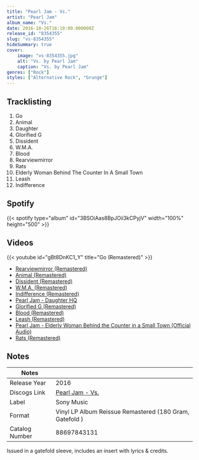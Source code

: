 ```yaml
---
title: "Pearl Jam - Vs."
artist: "Pearl Jam"
album_name: "Vs."
date: 2016-10-26T16:19:09.000000Z
release_id: "8354355"
slug: "vs-8354355"
hideSummary: true
cover:
    image: "vs-8354355.jpg"
    alt: "Vs. by Pearl Jam"
    caption: "Vs. by Pearl Jam"
genres: ["Rock"]
styles: ["Alternative Rock", "Grunge"]
---
```


## Tracklisting
1. Go
2. Animal
3. Daughter
4. Glorified G
5. Dissident
6. W.M.A.
7. Blood
8. Rearviewmirror
9. Rats
10. Elderly Woman Behind The Counter In A Small Town
11. Leash
12. Indifference


## Spotify
{{< spotify type="album" id="3BSOiAas8BpJOii3kCPyjV" width="100%" height="500" >}}



## Videos
{{< youtube id="gBt8DnKC1_Y" title="Go (Remastered)" >}}
- [Rearviewmirror (Remastered)](https://www.youtube.com/watch?v=bf2LDmkzmwo)
- [Animal (Remastered)](https://www.youtube.com/watch?v=vR7OWzvf5uM)
- [Dissident (Remastered)](https://www.youtube.com/watch?v=4cpJ982JGOo)
- [W.M.A. (Remastered)](https://www.youtube.com/watch?v=Q2bZS_nPPNA)
- [Indifference (Remastered)](https://www.youtube.com/watch?v=vZCMgm6Z-8M)
- [Pearl Jam - Daughter HQ](https://www.youtube.com/watch?v=uG6YjrtzPFg)
- [Glorified G (Remastered)](https://www.youtube.com/watch?v=CyPMgPa6RbE)
- [Blood (Remastered)](https://www.youtube.com/watch?v=p84QQvrL74s)
- [Leash (Remastered)](https://www.youtube.com/watch?v=x3pRrMz_Uqk)
- [Pearl Jam - Elderly Woman Behind the Counter in a Small Town (Official Audio)](https://www.youtube.com/watch?v=4YFYNUu_sqE)
- [Rats (Remastered)](https://www.youtube.com/watch?v=NW_YwJNcZyY)

## Notes
| Notes          |             |
| ---------------| ----------- |
| Release Year   | 2016 |
| Discogs Link   | [Pearl Jam - Vs.](https://www.discogs.com/release/8354355-Pearl-Jam-Vs) |
| Label          | Sony Music |
| Format         | Vinyl LP Album Reissue Remastered (180 Gram, Gatefold ) |
| Catalog Number | 88697843131 |

Issued in a gatefold sleeve, includes an insert with lyrics & credits.



